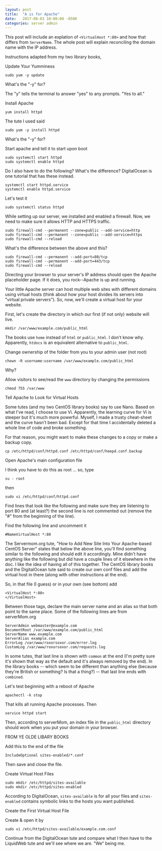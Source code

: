 ```yaml
---
layout: post
title:  "A is for Apache"
date:   2017-08-03 10:00:00 -0500
categories: server admin
---
```

This post will include an explation of `<VirtualHost *:80>` and how that differs from `ServerName`. The whole post will explain reconciling the domain name with the IP address.

Instructions adapted from my two library books, 

Update Your Yumminess

`sudo yum -y update`

What's the "-y" for?

The "y" tells the terminal to answer "yes" to any prompts. "Yes to all."

Install Apache

`yum install httpd`

The tute I used said

`sudo yum -y install httpd`

What's the "-y" for?

Start apache and tell it to start upon boot

    sudo systemctl start httpd
    sudo systemctl enable httpd

Do I also have to do the following? What's the difference? DigitalOcean is one tutorial that has these instead.

    systemctl start httpd.service
    systemctl enable httpd.service

Let's test it

`sudo systemctl status httpd`

While setting up our server, we installed and enabled a firewall. Now, we need to make sure it allows HTTP and HTTPS traffic.

    sudo firewall-cmd --permanent --zone=public --add-service=http
    sudo firewall-cmd --permanent --zone=public --add-service=https
    sudo firewall-cmd --reload

What's the difference between the above and this?

    sudo firewall-cmd --permanent --add-port=80/tcp
    sudo firewall-cmd --permanent --add-port=443/tcp
    sudo firewall-cmd --reload

Directing your browser to your server's IP address should open the Apache placeholder page. If it does, you rock--Apache is up and running.

Your little Apache server can host multiple web sites with different domains using virtual hosts (think about how your host divides its servers into "virtual private servers"). So, now, we'll create a virtual host for your website.

First, let's create the directory in which our first (if not only) website will live.

`mkdir /var/www/example.com/public_html`

The books use `home` instead of `html` or `public_html`. I don't know why. Apparently, `htdocs` is an equivalent alternative to `public_html`.

Change ownership of the folder from you to your admin user (not root)

`chown -R username:username /var/www/example.com/public_html`

Why?

Allow visitors to see/read the `www` directory by changing the permissions

`chmod 755 /var/www`

Tell Apache to Look for Virtual Hosts

Some tutes (and my two CentOS library books) say to use Nano. Based on what I've read, I choose to use Vi. Apparently, the learning curve for Vi is steeper but it's much more powerful. Myself, I made a trusty cheat-sheet and the curve hasn't been bad. Except for that time I accidentally deleted a whole line of code and broke something. 

For that reason, you might want to make these changes to a copy or make a backup copy.

`cp /etc/httpd/conf/httpd.conf /etc/httpd/conf/heepd.conf.backup`

Open Apache's main configuration file

I think you have to do this as root ... so, type

`su - root`

then

`sudo vi /etc/httpd/conf/httpd.conf`

Find lines that look like the following and make sure they are listening to port 80 and (at least?) the second line is not commented out (remove the "#" from the beginning of the line).

Find the following line and uncomment it

`#NameVirtualHost *:80`

The Servermom.org tute, "How to Add New Site Into Your Apache-based CentOS Server" states that below the above line, you'll find something similar to the following and should edit it accordingly. Mine didn't have anything like the following but did have a couple lines of it elsewhere in the doc. I like the idea of having all of this together. The CentOS library books and the DigitalOcean tute said to create our own conf files and add the virtual host in there (along with other instructions at the end).

So, in that file (I guess) or in your own (see bottom) add

    <VirtualHost *:80>
    </VirtualHost>

Between those tags, declare the main server name and an alias so that both point to the same place. Some of the following lines are from serverMom.org

    ServerAdmin webmaster@example.com
    DocumentRoot /var/www/example.com/public_html
    ServerName www.example.com
    ServerAlias example.com
    ErrorLog /var/www/roxorsoxor.com/error.log
    CustomLog /var/www/roxorsoxor.com/requests.log

In some tutes, that last line is shown with `common` at the end (I'm pretty sure it's shown that way as the default and it's always removed by the end). In the library books -- which seem to be different than anything else (because they're British or something? Is that a thing?) -- that last line ends with `combined`.

Let's test beginning with a reboot of Apache

`apachectl -k stop`

That kills all running Apache processes. Then

`service httpd start`

Then, according to serverMom, an index file in the `public_html` directory should work when you put your domain in your browser.

FROM YE OLDE LIBARY BOOKS

Add this to the end of the file

`IncludeOptional sites-enabled/*.conf`

Then save and close the file.

Create Virtual Host Files

    sudo mkdir /etc/httpd/sites-available
    sudo mkdir /etc/httpd/sites-enabled

According to DigitalOcean, `sites-available` is for all your files and `sites-enabled` contains symbolic links to the hosts you want published.

Create the First Virtual Host File

Create & open it by

`sudo vi /etc/httpd/sites-available/example.com.conf`

Continue from the DigitalOcean tute and compare what I then have to the LiquidWeb tute and we'll see where we are. "We" being me.
